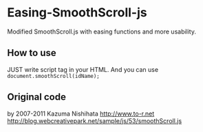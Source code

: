 Easing-SmoothScroll-js
======================

Modified SmoothScroll.js with easing functions and more usability.


## How to use

JUST write script tag in your HTML.
And you can use `document.smoothScroll(idName);`


## Original code

by 2007-2011 Kazuma Nishihata
http://www.to-r.net
http://blog.webcreativepark.net/sample/js/53/smoothScroll.js